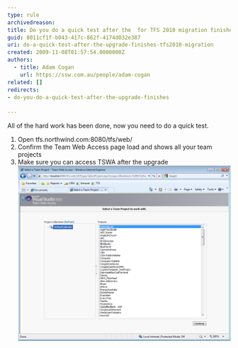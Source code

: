 ```yaml
---
type: rule
archivedreason: 
title: Do you do a quick test after the  for TFS 2010 migration finishes?
guid: 8011cf1f-b043-417c-862f-4174d032e387
uri: do-a-quick-test-after-the-upgrade-finishes-tfs2010-migration
created: 2009-11-08T01:57:54.0000000Z
authors: 
  - title: Adam Cogan
    url: https://ssw.com.au/people/adam-cogan
related: []
redirects: 
- do-you-do-a-quick-test-after-the-upgrade-finishes

---
```


All of the hard work has been done, now you need to do a quick test.

<!--endintro-->

1. Open tfs.northwind.com:8080/tfs/web/
2. Confirm the Team Web Access page load and shows all your team projects
3. Make sure you can access TSWA after the upgrade
![Figure: Make sure you can access TSWA after the upgrade](QuickTestAfterUpgrade.png)
